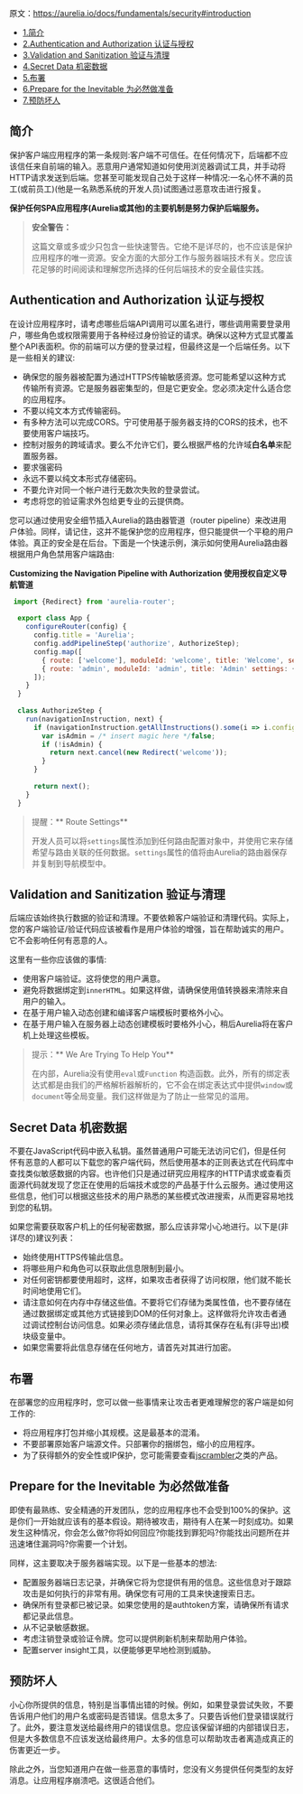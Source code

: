 原文：https://aurelia.io/docs/fundamentals/security#introduction

* [1.简介](#%E7%AE%80%E4%BB%8B)
* [2.Authentication and Authorization 认证与授权](#authentication-and-authorization-%E8%AE%A4%E8%AF%81%E4%B8%8E%E6%8E%88%E6%9D%83)
* [3.Validation and Sanitization 验证与清理](#validation-and-sanitization-%E9%AA%8C%E8%AF%81%E4%B8%8E%E6%B8%85%E7%90%86)
* [4.Secret Data 机密数据](#secret-data-%E6%9C%BA%E5%AF%86%E6%95%B0%E6%8D%AE)
* [5.布署](#%E5%B8%83%E7%BD%B2)
* [6.Prepare for the Inevitable 为必然做准备](#prepare-for-the-inevitable-%E4%B8%BA%E5%BF%85%E7%84%B6%E5%81%9A%E5%87%86%E5%A4%87)
* [7.预防坏人](#%E9%A2%84%E9%98%B2%E5%9D%8F%E4%BA%BA)

## 简介

保护客户端应用程序的第一条规则:客户端不可信任。在任何情况下，后端都不应该信任来自前端的输入。恶意用户通常知道如何使用浏览器调试工具，并手动将HTTP请求发送到后端。您甚至可能发现自己处于这样一种情况:一名心怀不满的员工(或前员工)(他是一名熟悉系统的开发人员)试图通过恶意攻击进行报复。

**保护任何SPA应用程序(Aurelia或其他)的主要机制是努力保护后端服务。**


>**安全警告：**
>
>这篇文章或多或少只包含一些快速警告。它绝不是详尽的，也不应该是保护应用程序的唯一资源。安全方面的大部分工作与服务器端技术有关。您应该花足够的时间阅读和理解您所选择的任何后端技术的安全最佳实践。


## Authentication and Authorization 认证与授权

在设计应用程序时，请考虑哪些后端API调用可以匿名进行，哪些调用需要登录用户，哪些角色或权限需要用于各种经过身份验证的请求。确保以这种方式显式覆盖整个API表面积。你的前端可以方便的登录过程，但最终这是一个后端任务。以下是一些相关的建议:

*   确保您的服务器被配置为通过HTTPS传输敏感资源。您可能希望以这种方式传输所有资源。它是服务器密集型的，但是它更安全。您必须决定什么适合您的应用程序。
*   不要以纯文本方式传输密码。
*   有多种方法可以完成CORS。宁可使用基于服务器支持的CORS的技术，也不要使用客户端技巧。
*   控制对服务的跨域请求。要么不允许它们，要么根据严格的允许域**白名单**来配置服务器。
*   要求强密码
*   永远不要以纯文本形式存储密码。
*   不要允许对同一个帐户进行无数次失败的登录尝试。
*   考虑将您的验证需求外包给更专业的云提供商。

您可以通过使用安全细节插入Aurelia的路由器管道（router pipeline）来改进用户体验。同样，请记住，这并不能保护您的应用程序，但只能提供一个平稳的用户体验。真正的安全是在后台。下面是一个快速示例，演示如何使用Aurelia路由器根据用户角色禁用客户端路由:


**Customizing the Navigation Pipeline with Authorization 使用授权自定义导航管道**

```javascript
 import {Redirect} from 'aurelia-router';
  
  export class App {
    configureRouter(config) {
      config.title = 'Aurelia';
      config.addPipelineStep('authorize', AuthorizeStep);
      config.map([
        { route: ['welcome'], moduleId: 'welcome', title: 'Welcome', settings: { roles: [] } },
        { route: 'admin', moduleId: 'admin', title: 'Admin' settings: { roles: ['admin'] } }
      ]);
    }
  }
  
  class AuthorizeStep {
    run(navigationInstruction, next) {
      if (navigationInstruction.getAllInstructions().some(i => i.config.settings.roles.indexOf('admin') !== -1)) {
        var isAdmin = /* insert magic here */false;
        if (!isAdmin) {
          return next.cancel(new Redirect('welcome'));
        }
      }
  
      return next();
    }
  }
```


>提醒：** Route Settings**
>
>开发人员可以将`settings`属性添加到任何路由配置对象中，并使用它来存储希望与路由关联的任何数据。`settings`属性的值将由Aurelia的路由器保存并复制到导航模型中。



## Validation and Sanitization 验证与清理

后端应该始终执行数据的验证和清理。不要依赖客户端验证和清理代码。实际上，您的客户端验证/验证代码应该被看作是用户体验的增强，旨在帮助诚实的用户。它不会影响任何有恶意的人。

这里有一些你应该做的事情:

*   使用客户端验证。这将使您的用户满意。
*   避免将数据绑定到`innerHTML`。如果这样做，请确保使用值转换器来清除来自用户的输入。
*   在基于用户输入动态创建和编译客户端模板时要格外小心。
*   在基于用户输入在服务器上动态创建模板时要格外小心，稍后Aurelia将在客户机上处理这些模板。



>提示：** We Are Trying To Help You**
>
>在内部，Aurelia没有使用`eval`或`Function` 构造函数。此外，所有的绑定表达式都是由我们的严格解析器解析的，它不会在绑定表达式中提供`window`或`document`等全局变量。我们这样做是为了防止一些常见的滥用。



## Secret Data 机密数据

不要在JavaScript代码中嵌入私钥。虽然普通用户可能无法访问它们，但是任何怀有恶意的人都可以下载您的客户端代码，然后使用基本的正则表达式在代码库中查找类似敏感数据的内容。也许他们只是通过研究应用程序的HTTP请求或查看页面源代码就发现了您正在使用的后端技术或您的产品基于什么云服务。通过使用这些信息，他们可以根据这些技术的用户熟悉的某些模式改进搜索，从而更容易地找到您的私钥。

如果您需要获取客户机上的任何秘密数据，那么应该非常小心地进行。以下是(非详尽的)建议列表：

*   始终使用HTTPS传输此信息。
*   将哪些用户和角色可以获取此信息限制到最小。
*   对任何密钥都要使用超时，这样，如果攻击者获得了访问权限，他们就不能长时间地使用它们。
*   请注意如何在内存中存储这些值。不要将它们存储为类属性值，也不要存储在通过数据绑定或其他方式链接到DOM的任何对象上。这样做将允许攻击者通过调试控制台访问信息。如果必须存储此信息，请将其保存在私有(非导出)模块级变量中。
*   如果您需要将此信息存储在任何地方，请首先对其进行加密。



## 布署

在部署您的应用程序时，您可以做一些事情来让攻击者更难理解您的客户端是如何工作的:

*   将应用程序打包并缩小其规模。这是最基本的混淆。
*   不要部署原始客户端源文件。只部署你的捆绑包，缩小的应用程序。
*   为了获得额外的安全性或IP保护，您可能需要查看[jscrambler](https://jscrambler.com/en/)之类的产品。



## Prepare for the Inevitable 为必然做准备

即使有最熟练、安全精通的开发团队，您的应用程序也不会受到100%的保护。这是你们一开始就应该有的基本假设。期待被攻击，期待有人在某一时刻成功。如果发生这种情况，你会怎么做?你将如何回应?你能找到罪犯吗?你能找出问题所在并迅速堵住漏洞吗?你需要一个计划。

同样，这主要取决于服务器端实现。以下是一些基本的想法:

*   配置服务器端日志记录，并确保它将为您提供有用的信息。这些信息对于跟踪攻击是如何执行的非常有用。确保您有可用的工具来快速搜索日志。
*   确保所有登录都已被记录。如果您使用的是authtoken方案，请确保所有请求都记录此信息。
*   从不记录敏感数据。
*   考虑注销登录或验证令牌。您可以提供刷新机制来帮助用户体验。
*   配置server insight工具，以便能够更早地检测到威胁。



## 预防坏人

小心你所提供的信息，特别是当事情出错的时候。例如，如果登录尝试失败，不要告诉用户他们的用户名或密码是否错误。信息太多了。只要告诉他们登录错误就行了。此外，要注意发送给最终用户的错误信息。您应该保留详细的内部错误日志，但是大多数信息不应该发送给最终用户。太多的信息可以帮助攻击者离造成真正的伤害更近一步。

除此之外，当您知道用户在做一些恶意的事情时，您没有义务提供任何类型的友好消息。让应用程序崩溃吧。这很适合他们。
